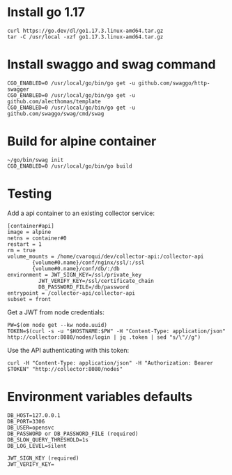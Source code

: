 Install go 1.17
===============

	curl https://go.dev/dl/go1.17.3.linux-amd64.tar.gz
	tar -C /usr/local -xzf go1.17.3.linux-amd64.tar.gz

Install swaggo and swag command
===============================

	CGO_ENABLED=0 /usr/local/go/bin/go get -u github.com/swaggo/http-swagger
	CGO_ENABLED=0 /usr/local/go/bin/go get -u github.com/alecthomas/template
	CGO_ENABLED=0 /usr/local/go/bin/go get -u github.com/swaggo/swag/cmd/swag

Build for alpine container
==========================

	~/go/bin/swag init
	CGO_ENABLED=0 /usr/local/go/bin/go build

Testing
=======

Add a api container to an existing collector service:

	[container#api]
	image = alpine
	netns = container#0
	restart = 1
	rm = true
	volume_mounts = /home/cvaroqui/dev/collector-api:/collector-api
			{volume#0.name}/conf/nginx/ssl/:/ssl
			{volume#0.name}/conf/db/:/db
	environment = JWT_SIGN_KEY=/ssl/private_key
		      JWT_VERIFY_KEY=/ssl/certificate_chain
		      DB_PASSWORD_FILE=/db/password
	entrypoint = /collector-api/collector-api
	subset = front

Get a JWT from node credentials:

	PW=$(om node get --kw node.uuid)
	TOKEN=$(curl -s -u "$HOSTNAME:$PW" -H "Content-Type: application/json" http://collector:8080/nodes/login | jq .token | sed "s/\"//g")

Use the API authenticating with this token:

	curl -H "Content-Type: application/json" -H "Authorization: Bearer $TOKEN" "http://collector:8080/nodes"

Environment variables defaults
==============================

	DB_HOST=127.0.0.1
	DB_PORT=3306
	DB_USER=opensvc
	DB_PASSWORD or DB_PASSWORD_FILE (required)
	DB_SLOW_QUERY_THRESHOLD=1s
	DB_LOG_LEVEL=silent

	JWT_SIGN_KEY (required)
	JWT_VERIFY_KEY=

